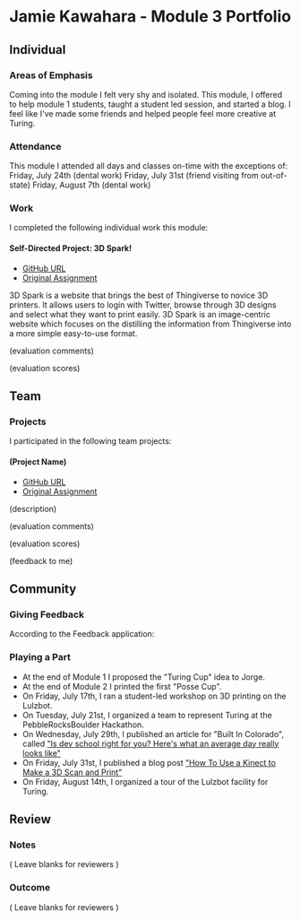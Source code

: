 # Jamie Kawahara - Module 3 Portfolio

## Individual

### Areas of Emphasis

Coming into the module I felt very shy and isolated.  This module, I offered
to help module 1 students, taught a student led session, and started a blog.
I feel like I've made some friends and helped people feel more creative at Turing.


### Attendance

This module I attended all days and classes on-time with the exceptions of:
Friday, July 24th (dental work)
Friday, July 31st (friend visiting from out-of-state)
Friday, August 7th (dental work)

### Work

I completed the following individual work this module:

#### Self-Directed Project: 3D Spark!

* [GitHub URL](https://github.com/androidgrl/turing-world-of-things)
* [Original Assignment](https://github.com/turingschool/lesson_plans/blob/master/ruby_03-professional_rails_applications/self_directed_project.markdown)

3D Spark is a website that brings the best of Thingiverse to novice 3D printers.
It allows users to login with Twitter, browse through 3D designs and select what
they want to print easily.  3D Spark is an image-centric website which focuses on
the distilling the information from Thingiverse into a more simple easy-to-use format.

(evaluation comments)

(evaluation scores)

## Team

### Projects

I participated in the following team projects:

#### (Project Name)

* [GitHub URL]()
* [Original Assignment]()

(description)

(evaluation comments)

(evaluation scores)

(feedback to me)

## Community

### Giving Feedback

According to the Feedback application:

### Playing a Part

* At the end of Module 1 I proposed the "Turing Cup" idea to Jorge.
* At the end of Module 2 I printed the first "Posse Cup".
* On Friday, July 17th, I ran a student-led workshop on 3D printing on the Lulzbot.
* On Tuesday, July 21st, I organized a team to represent Turing at the PebbleRocksBoulder Hackathon.
* On Wednesday, July 29th, I published an article for "Built In Colorado", called
["Is dev school right for you?  Here's what an average day really looks like"](http://www.builtincolorado.com/2015/07/29/dev-school-right-you-here-what-average-day-really-looks)
* On Friday, July 31st, I published a blog post ["How To Use a Kinect to Make a 3D Scan and Print"](http://androidgrl.github.io/)
* On Friday, August 14th, I organized a tour of the Lulzbot facility for Turing.

## Review

### Notes

( Leave blanks for reviewers )

### Outcome

( Leave blanks for reviewers )
